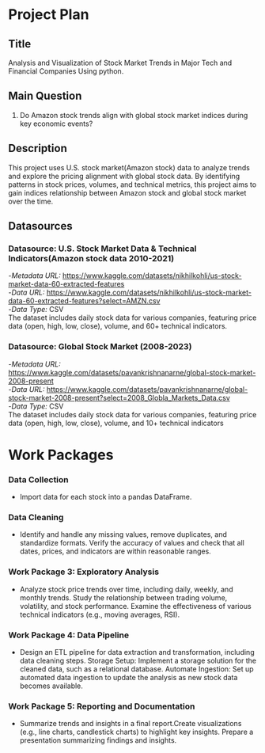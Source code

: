 # Project Plan

## Title
<!-- Give your project a short title. -->
Analysis and Visualization of Stock Market Trends in Major Tech and Financial Companies Using python.


## Main Question

<!-- Think about one main question you want to answer based on the data. -->

1. Do Amazon stock trends align with global stock market indices during key economic events?



## Description
 This project uses U.S. stock market(Amazon stock) data to analyze trends and explore the pricing alignment with global stock data. By identifying patterns in stock prices, volumes, and technical metrics, this project aims to gain indices relationship between Amazon stock and global stock market over the time.<br />

## Datasources
### Datasource: U.S. Stock Market Data & Technical Indicators(Amazon stock data 2010-2021)
-*Metadata URL:* https://www.kaggle.com/datasets/nikhilkohli/us-stock-market-data-60-extracted-features <br/>
-*Data URL:* https://www.kaggle.com/datasets/nikhilkohli/us-stock-market-data-60-extracted-features?select=AMZN.csv<br />
-*Data Type:* CSV<br />
The dataset includes daily stock data for various companies, featuring price data (open, high, low, close), volume, and 60+ technical indicators.
### Datasource: Global Stock Market (2008-2023)
-*Metadata URL:* https://www.kaggle.com/datasets/pavankrishnanarne/global-stock-market-2008-present <br/>
-*Data URL:* https://www.kaggle.com/datasets/pavankrishnanarne/global-stock-market-2008-present?select=2008_Globla_Markets_Data.csv<br />
-*Data Type:* CSV<br />
The dataset includes daily stock data for various companies, featuring price data (open, high, low, close), volume, and 10+ technical indicators
# Work Packages
### Data Collection
- Import data for each stock into a pandas DataFrame.
### Data Cleaning
- Identify and handle any missing values, remove duplicates, and standardize formats. Verify the accuracy of values and check that all dates, prices, and indicators are within reasonable ranges.
### Work Package 3: Exploratory Analysis
- Analyze stock price trends over time, including daily, weekly, and monthly trends. Study the relationship between trading volume, volatility, and stock performance. Examine the effectiveness of various technical indicators (e.g., moving averages, RSI).
### Work Package 4: Data Pipeline
- Design an ETL pipeline for data extraction and transformation, including data cleaning steps. Storage Setup: Implement a storage solution for the cleaned data, such as a relational database. Automate Ingestion: Set up automated data ingestion to update the analysis as new stock data becomes available.
### Work Package 5: Reporting and Documentation
- Summarize trends and insights in a final report.Create visualizations (e.g., line charts, candlestick charts) to highlight key insights. Prepare a presentation summarizing findings and insights.









